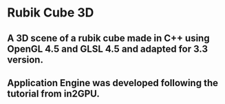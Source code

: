 # Rubik Cube 3D #

## A 3D scene of a rubik cube made in C++ using OpenGL 4.5 and GLSL 4.5 and adapted for 3.3 version. ##
## Application Engine was developed following the tutorial from in2GPU. ##
